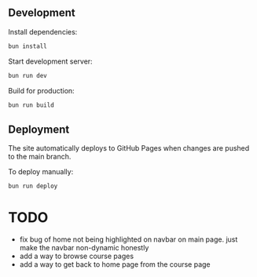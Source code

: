 ## Development

Install dependencies:
```bash
bun install
```

Start development server:
```bash
bun run dev
```

Build for production:
```bash
bun run build
```

## Deployment

The site automatically deploys to GitHub Pages when changes are pushed to the main branch.

To deploy manually:
```bash
bun run deploy
```

# TODO

- fix bug of home not being highlighted on navbar on main page. just make the navbar non-dynamic honestly
- add a way to browse course pages
- add a way to get back to home page from the course page

